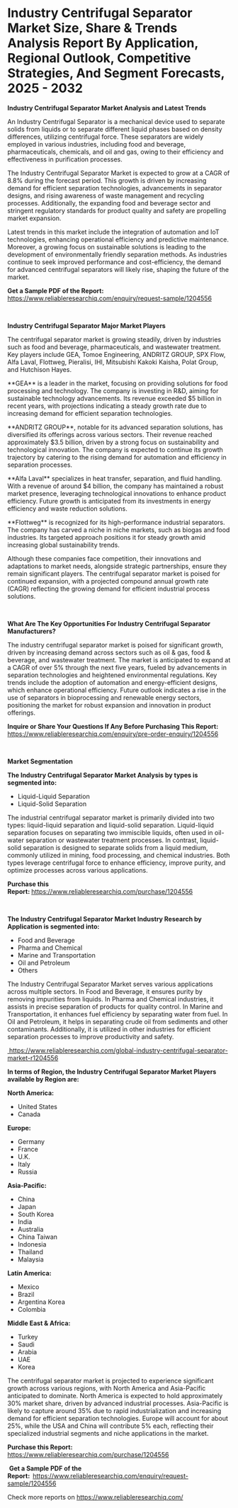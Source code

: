 <p><h1>Industry Centrifugal Separator Market Size, Share & Trends Analysis Report By Application, Regional Outlook, Competitive Strategies, And Segment Forecasts, 2025 - 2032</h1></p><p><strong>Industry Centrifugal Separator Market Analysis and Latest Trends</strong></p>
<p><p>An Industry Centrifugal Separator is a mechanical device used to separate solids from liquids or to separate different liquid phases based on density differences, utilizing centrifugal force. These separators are widely employed in various industries, including food and beverage, pharmaceuticals, chemicals, and oil and gas, owing to their efficiency and effectiveness in purification processes.</p><p>The Industry Centrifugal Separator Market is expected to grow at a CAGR of 8.8% during the forecast period. This growth is driven by increasing demand for efficient separation technologies, advancements in separator designs, and rising awareness of waste management and recycling processes. Additionally, the expanding food and beverage sector and stringent regulatory standards for product quality and safety are propelling market expansion. </p><p>Latest trends in this market include the integration of automation and IoT technologies, enhancing operational efficiency and predictive maintenance. Moreover, a growing focus on sustainable solutions is leading to the development of environmentally friendly separation methods. As industries continue to seek improved performance and cost-efficiency, the demand for advanced centrifugal separators will likely rise, shaping the future of the market.</p></p>
<p><strong>Get a Sample PDF of the Report:&nbsp;</strong> <a href="https://www.reliableresearchiq.com/enquiry/request-sample/1204556?utm_campaign=3299&utm_medium=2&utm_source=Github&utm_content=ia&utm_term=26032025&utm_id=industry-centrifugal-separator">https://www.reliableresearchiq.com/enquiry/request-sample/1204556</a></p>
<p>&nbsp;</p>
<p><strong>Industry Centrifugal Separator Major Market Players</strong></p>
<p><p>The centrifugal separator market is growing steadily, driven by industries such as food and beverage, pharmaceuticals, and wastewater treatment. Key players include GEA, Tomoe Engineering, ANDRITZ GROUP, SPX Flow, Alfa Laval, Flottweg, Pieralisi, IHI, Mitsubishi Kakoki Kaisha, Polat Group, and Hutchison Hayes. </p><p>**GEA** is a leader in the market, focusing on providing solutions for food processing and technology. The company is investing in R&D, aiming for sustainable technology advancements. Its revenue exceeded $5 billion in recent years, with projections indicating a steady growth rate due to increasing demand for efficient separation technologies.</p><p>**ANDRITZ GROUP**, notable for its advanced separation solutions, has diversified its offerings across various sectors. Their revenue reached approximately $3.5 billion, driven by a strong focus on sustainability and technological innovation. The company is expected to continue its growth trajectory by catering to the rising demand for automation and efficiency in separation processes.</p><p>**Alfa Laval** specializes in heat transfer, separation, and fluid handling. With a revenue of around $4 billion, the company has maintained a robust market presence, leveraging technological innovations to enhance product efficiency. Future growth is anticipated from its investments in energy efficiency and waste reduction solutions.</p><p>**Flottweg** is recognized for its high-performance industrial separators. The company has carved a niche in niche markets, such as biogas and food industries. Its targeted approach positions it for steady growth amid increasing global sustainability trends.</p><p>Although these companies face competition, their innovations and adaptations to market needs, alongside strategic partnerships, ensure they remain significant players. The centrifugal separator market is poised for continued expansion, with a projected compound annual growth rate (CAGR) reflecting the growing demand for efficient industrial process solutions.</p></p>
<p>&nbsp;</p>
<p><strong>What Are The Key Opportunities For Industry Centrifugal Separator Manufacturers?</strong></p>
<p><p>The industry centrifugal separator market is poised for significant growth, driven by increasing demand across sectors such as oil & gas, food & beverage, and wastewater treatment. The market is anticipated to expand at a CAGR of over 5% through the next five years, fueled by advancements in separation technologies and heightened environmental regulations. Key trends include the adoption of automation and energy-efficient designs, which enhance operational efficiency. Future outlook indicates a rise in the use of separators in bioprocessing and renewable energy sectors, positioning the market for robust expansion and innovation in product offerings.</p></p>
<p><strong>Inquire or Share Your Questions If Any Before Purchasing This Report:</strong> <a href="https://www.reliableresearchiq.com/enquiry/pre-order-enquiry/1204556?utm_campaign=3299&utm_medium=2&utm_source=Github&utm_content=ia&utm_term=26032025&utm_id=industry-centrifugal-separator">https://www.reliableresearchiq.com/enquiry/pre-order-enquiry/1204556</a></p>
<p>&nbsp;</p>
<p><strong>Market Segmentation</strong></p>
<p><strong>The Industry Centrifugal Separator Market Analysis by types is segmented into:</strong></p>
<p><ul><li>Liquid-Liquid Separation</li><li>Liquid-Solid Separation</li></ul></p>
<p><p>The industrial centrifugal separator market is primarily divided into two types: liquid-liquid separation and liquid-solid separation. Liquid-liquid separation focuses on separating two immiscible liquids, often used in oil-water separation or wastewater treatment processes. In contrast, liquid-solid separation is designed to separate solids from a liquid medium, commonly utilized in mining, food processing, and chemical industries. Both types leverage centrifugal force to enhance efficiency, improve purity, and optimize processes across various applications.</p></p>
<p><strong>Purchase this Report:&nbsp;</strong><a href="https://www.reliableresearchiq.com/purchase/1204556?utm_campaign=3299&utm_medium=2&utm_source=Github&utm_content=ia&utm_term=26032025&utm_id=industry-centrifugal-separator">https://www.reliableresearchiq.com/purchase/1204556</a></p>
<p>&nbsp;</p>
<p><strong>The Industry Centrifugal Separator Market Industry Research by Application is segmented into:</strong></p>
<p><ul><li>Food and Beverage</li><li>Pharma and Chemical</li><li>Marine and Transportation</li><li>Oil and Petroleum</li><li>Others</li></ul></p>
<p><p>The Industry Centrifugal Separator Market serves various applications across multiple sectors. In Food and Beverage, it ensures purity by removing impurities from liquids. In Pharma and Chemical industries, it assists in precise separation of products for quality control. In Marine and Transportation, it enhances fuel efficiency by separating water from fuel. In Oil and Petroleum, it helps in separating crude oil from sediments and other contaminants. Additionally, it is utilized in other industries for efficient separation processes to improve productivity and safety.</p></p>
<p><a href="https://www.reliableresearchiq.com/global-industry-centrifugal-separator-market-r1204556?utm_campaign=3299&utm_medium=2&utm_source=Github&utm_content=ia&utm_term=26032025&utm_id=industry-centrifugal-separator">&nbsp;https://www.reliableresearchiq.com/global-industry-centrifugal-separator-market-r1204556</a></p>
<p><strong>In terms of Region, the Industry Centrifugal Separator Market Players available by Region are:</strong></p>
<p>
    <p> <strong> North America: </strong>
        <ul>
            <li>United States</li>
            <li>Canada</li>
        </ul>
        </p> 
    <p> <strong> Europe: </strong>
        <ul>
            <li>Germany</li>
            <li>France</li>
            <li>U.K.</li>
            <li>Italy</li>
            <li>Russia</li>
        </ul>
        </p> 
    <p> <strong> Asia-Pacific: </strong>
        <ul>
            <li>China</li>
            <li>Japan</li>
            <li>South Korea</li>
            <li>India</li>
            <li>Australia</li>
            <li>China Taiwan</li>
            <li>Indonesia</li>
            <li>Thailand</li>
            <li>Malaysia</li>
        </ul>
        </p> 
    <p> <strong> Latin America: </strong>
        <ul>
            <li>Mexico</li>
            <li>Brazil</li>
            <li>Argentina Korea</li>
            <li>Colombia</li>
        </ul>
        </p> 
    <p> <strong> Middle East & Africa: </strong>
        <ul>
            <li>Turkey</li>
            <li>Saudi</li>
            <li>Arabia</li>
            <li>UAE</li>
            <li>Korea</li>
        </ul>
    </p>
    </p>
<p><p>The centrifugal separator market is projected to experience significant growth across various regions, with North America and Asia-Pacific anticipated to dominate. North America is expected to hold approximately 30% market share, driven by advanced industrial processes. Asia-Pacific is likely to capture around 35% due to rapid industrialization and increasing demand for efficient separation technologies. Europe will account for about 25%, while the USA and China will contribute 5% each, reflecting their specialized industrial segments and niche applications in the market.</p></p>
<p><strong>Purchase this Report: </strong><a href="https://www.reliableresearchiq.com/purchase/1204556?utm_campaign=3299&utm_medium=2&utm_source=Github&utm_content=ia&utm_term=26032025&utm_id=industry-centrifugal-separator">https://www.reliableresearchiq.com/purchase/1204556</a></p>
<p>&nbsp;<strong>Get a Sample PDF of the Report:&nbsp;&nbsp;</strong><a href="https://www.reliableresearchiq.com/enquiry/request-sample/1204556?utm_campaign=3299&utm_medium=2&utm_source=Github&utm_content=ia&utm_term=26032025&utm_id=industry-centrifugal-separator">https://www.reliableresearchiq.com/enquiry/request-sample/1204556</a></p>
<p><strong></strong></p>
<p>Check more reports on <a href="https://www.reliableresearchiq.com/?utm_campaign=3299&utm_medium=2&utm_source=Github&utm_content=ia&utm_term=26032025&utm_id=industry-centrifugal-separator">https://www.reliableresearchiq.com/</a></p>